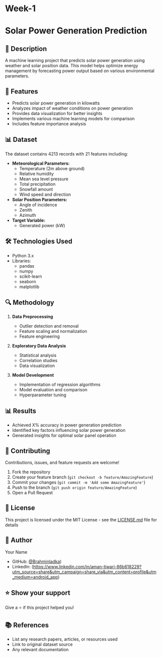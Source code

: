 # Week-1
# Solar Power Generation Prediction

## 📝 Description
A machine learning project that predicts solar power generation using weather and solar position data. This model helps optimize energy management by forecasting power output based on various environmental parameters.

## 🎯 Features
- Predicts solar power generation in kilowatts
- Analyzes impact of weather conditions on power generation
- Provides data visualization for better insights
- Implements various machine learning models for comparison
- Includes feature importance analysis

## 📊 Dataset
The dataset contains 4213 records with 21 features including:
- **Meteorological Parameters:**
  - Temperature (2m above ground)
  - Relative humidity
  - Mean sea level pressure
  - Total precipitation
  - Snowfall amount
  - Wind speed and direction
- **Solar Position Parameters:**
  - Angle of incidence
  - Zenith
  - Azimuth
- **Target Variable:**
  - Generated power (kW)

## 🛠️ Technologies Used
- Python 3.x
- Libraries:
  - pandas
  - numpy
  - scikit-learn
  - seaborn
  - matplotlib

## 🔍 Methodology
1. **Data Preprocessing**
   - Outlier detection and removal
   - Feature scaling and normalization
   - Feature engineering

2. **Exploratory Data Analysis**
   - Statistical analysis
   - Correlation studies
   - Data visualization

3. **Model Development**
   - Implementation of regression algorithms
   - Model evaluation and comparison
   - Hyperparameter tuning

## 📊 Results
- Achieved X% accuracy in power generation prediction
- Identified key factors influencing solar power generation
- Generated insights for optimal solar panel operation

## 🤝 Contributing
Contributions, issues, and feature requests are welcome!
1. Fork the repository
2. Create your feature branch (`git checkout -b feature/AmazingFeature`)
3. Commit your changes (`git commit -m 'Add some AmazingFeature'`)
4. Push to the branch (`git push origin feature/AmazingFeature`)
5. Open a Pull Request

## 📝 License
This project is licensed under the MIT License - see the [LICENSE.md](LICENSE.md) file for details

## 👤 Author
Your Name
- GitHub: [@Brahminladka](https://github.com/Brahminladka))
- LinkedIn: (https://www.linkedin.com/in/aman-tiwari-86b618229?utm_source=share&utm_campaign=share_via&utm_content=profile&utm_medium=android_app)

## ⭐ Show your support
Give a ⭐️ if this project helped you!

## 📚 References
- List any research papers, articles, or resources used
- Link to original dataset source
- Any relevant documentation
